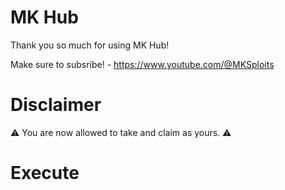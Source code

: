 # MK Hub

Thank you so much for using MK Hub!

Make sure to subsribe! - https://www.youtube.com/@MKSploits

# Disclaimer
⚠️ You are now allowed to take and claim as yours. ⚠️

# Execute
` `
